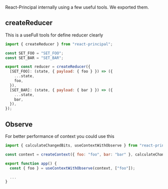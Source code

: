 React-Principal internally using a few useful tools. We exported them.

## createReducer

This is a useFull tools for define reducer clearly

```js
import { createReducer } from "react-principal";

const SET_FOO = "SET_FOO";
const SET_BAR = "SET_BAR";

export const reducer = createReducer({
  [SET_FOO]: (state, { payload: { foo } }) => ({
    ...state,
    foo,
  }),
  [SET_BAR]: (state, { payload: { bar } }) => ({
    ...state,
    bar,
  }),
});
```

## Observe

For better performance of context you could use this

```js
import { calculateChangedBits, useContextWithObserve } from "react-principal";

const context = createContext({ foo: "foo", bar: "bar" }, calculateChangedBits);

export function app() {
  const { foo } = useContextWithObserve(context, ["foo"]);

  ...
}
```
